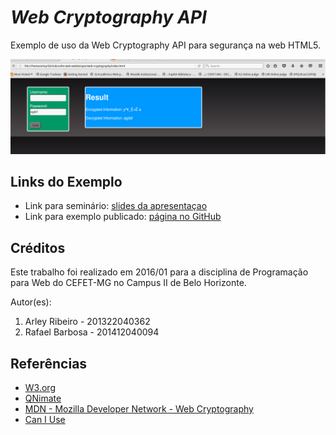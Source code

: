 # _Web Cryptography API_

Exemplo de uso da Web Cryptography API para segurança na web HTML5.

![](img/web-cryptography1.png)


## Links do Exemplo

- Link para seminário: [slides da apresentaçao][slides]
- Link para exemplo publicado: [página no GitHub][vivo]

## Créditos

Este trabalho foi realizado em 2016/01 para a disciplina de Programação para Web do CEFET-MG no Campus II de Belo Horizonte.

Autor(es):

1. Arley Ribeiro  - 201322040362
2. Rafael Barbosa - 201412040094


[slides]: http://slides.com/arleyribeiro/deck/fullscreen
[vivo]: https://fegemo.github.io/cefet-web-weblot/apis/web-cryptography/

## Referências

- [W3.org][page-w3]
- [QNimate][page-qnimate]
- [MDN - Mozilla Developer Network - Web Cryptography][page-webcryp]
- [Can I Use][page-caniuse]

[page-w3]: https://www.w3.org/TR/WebCryptoAPI/
[page-qnimate]: http://qnimate.com/post-series/web-cryptography-api-tutorial/
[page-webcryp]: https://developer.mozilla.org/pt-BR/docs/Web/API/Window/crypto
[page-caniuse]: http://caniuse.com/#feat=cryptography